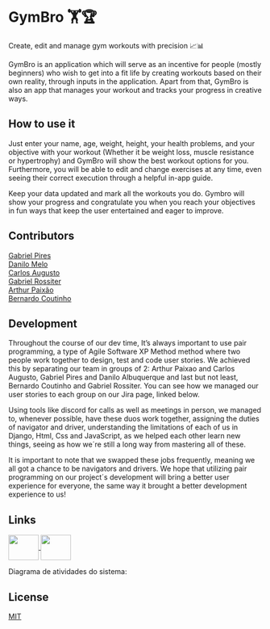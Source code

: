 # GymBro 🏋️🏆

Create, edit and manage gym workouts with precision 📈📊 

GymBro is an application which will serve as an incentive for people (mostly beginners) who wish to get into a fit life by creating  workouts based on their own reality, through inputs in the application. Apart from that, GymBro is also an app that manages your workout and tracks your progress in creative ways. 

## How to use it

Just enter your name, age, weight, height, your health problems, and your objective with your workout (Whether it be weight loss, muscle resistance or hypertrophy) and GymBro will show the best workout options for you. Furthermore, you will be able to edit and change exercises at any time, even seeing their correct execution through a helpful in-app guide.

Keep your data updated and mark all the workouts you do. Gymbro will show your progress and congratulate you when you reach your objectives in fun ways that keep the user entertained and eager to improve.

## Contributors

[Gabriel Pires](https://github.com/gabrielpires-1) <br />
[Danilo Melo](https://github.com/dan-albuquerque) <br />
[Carlos Augusto](https://github.com/CarlosAugustoP) <br />
[Gabriel Rossiter](https://github.com/grossiter04) <br />
[Arthur Paixão](https://github.com/paixaoao) <br />
[Bernardo Coutinho](https://github.com/BernardoCC1) <br />

## Development 

Throughout the course of our dev time, It’s always important to use pair programming, a type of Agile Software XP Method method where two people work together to design, test and code user stories. We achieved this by separating our team in groups of 2: Arthur Paixao and Carlos Augusto, Gabriel Pires and Danilo Albuquerque and last but not least, Bernardo Coutinho and Gabriel Rossiter. You can see how we managed our user stories to each group on our Jira page, linked below.

Using tools like discord for calls as well as meetings in person, we managed to, whenever possible, have these duos work together, assigning the duties of navigator and driver, understanding the limitations of each of us in Django, Html, Css and JavaScript, as we helped each other learn new things, seeing as how we´re still a long way from mastering all of these.

It is important to note that we swapped these jobs frequently, meaning we all got a chance to be navigators and drivers. We hope that utilizing pair programming on our project´s development will bring a better user experience for everyone, the same way it brought a better development experience to us!


## Links
<a href = "https://danilo1.atlassian.net/jira/software/projects/GYM/boards/1"><img align="center" height="50" width="60" src="https://cdn.jsdelivr.net/gh/devicons/devicon/icons/jira/jira-original-wordmark.svg" /> </a>
<a href ="https://www.figma.com/proto/QEgeAOpzAlOgq7QZUUuQcW/gymbro-lo-fi?node-id=3-147&scaling=contain&page-id=0%3A1&starting-point-node-id=3%3A147&show-proto-sidebar=1"><img align="center" height="50" width="60" src="https://cdn.jsdelivr.net/gh/devicons/devicon/icons/figma/figma-original.svg" /> </a>

Diagrama de atividades do sistema:
<a href ="https://drive.google.com/file/d/1enzPE6KNYdQgluP1sPGaetvsSIMETtqX/view"></a>

## License

[MIT](https://choosealicense.com/licenses/mit/)
